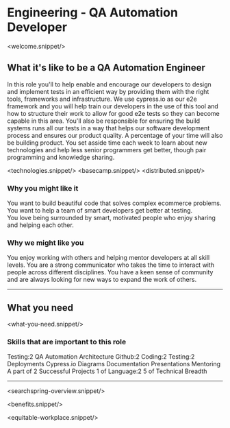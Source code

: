 # Engineering - QA Automation Developer

<welcome.snippet/>
## What it's like to be a QA Automation Engineer
In this role you'll to help enable and encourage our developers to design and implement tests in an efficient way by providing them with the right tools, frameworks and infrastructure.  We use cypress.io as our e2e framework and you will help train our developers in the use of this tool and how to structure their work to allow for good e2e tests so they can become capable in this area.  You'll also be responsible for ensuring the build systems runs all our tests in a way that helps our software development process and ensures our product quality.
A percentage of your time will also be building product.   You set asside time each week to learn about new technologies and help less senior programmers get better, though pair programming and knowledge sharing.

<technologies.snippet/>
<basecamp.snippet/>
<distributed.snippet/>

### Why you might like it
You want to build beautiful code that solves complex ecommerce problems.  You want to help a team of smart developers get better at testing.  
You love being surrounded by smart, motivated people who enjoy sharing and helping each other.

### Why we might like you
You enjoy working with others and helping mentor developers at all skill levels.  You are a strong communicator who takes the time to interact with people across different disciplines. You have a keen sense of community and are always looking for new ways to expand the work of others.

--------------

## What you need

<what-you-need.snippet/>

### Skills that are important to this role

<skills>
Testing:2
QA Automation
Architecture
Github:2 
Coding:2 
Testing:2
Deployments
Cypress.io
Diagrams 
Documentation 
Presentations 
Mentoring 
A part of 2 Successful Projects
1 of Language:2
5 of Technical Breadth
</skills>

<inherit doc="engineering-developer.md"/>

-----------------

<searchspring-overview.snippet/>

<benefits.snippet/>

<equitable-workplace.snippet/>